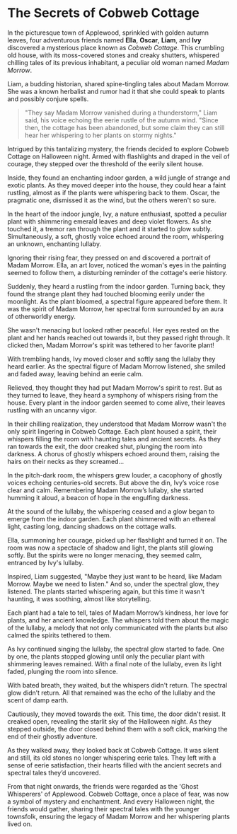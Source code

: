 # The Secrets of Cobweb Cottage

In the picturesque town of Applewood, sprinkled with golden autumn leaves, four adventurous friends named **Ella**, **Oscar**, **Liam**, and **Ivy** discovered a mysterious place known as *Cobweb Cottage*. This crumbling old house, with its moss-covered stones and creaky shutters, whispered chilling tales of its previous inhabitant, a peculiar old woman named *Madam Morrow*.

Liam, a budding historian, shared spine-tingling tales about Madam Morrow. She was a known herbalist and rumor had it that she could speak to plants and possibly conjure spells.

>"They say Madam Morrow vanished during a thunderstorm," Liam said, his voice echoing the eerie rustle of the autumn wind. "Since then, the cottage has been abandoned, but some claim they can still hear her whispering to her plants on stormy nights."

Intrigued by this tantalizing mystery, the friends decided to explore Cobweb Cottage on Halloween night. Armed with flashlights and draped in the veil of courage, they stepped over the threshold of the eerily silent house.

Inside, they found an enchanting indoor garden, a wild jungle of strange and exotic plants. As they moved deeper into the house, they could hear a faint rustling, almost as if the plants were whispering back to them. Oscar, the pragmatic one, dismissed it as the wind, but the others weren't so sure.

In the heart of the indoor jungle, Ivy, a nature enthusiast, spotted a peculiar plant with shimmering emerald leaves and deep violet flowers. As she touched it, a tremor ran through the plant and it started to glow subtly. Simultaneously, a soft, ghostly voice echoed around the room, whispering an unknown, enchanting lullaby.

Ignoring their rising fear, they pressed on and discovered a portrait of Madam Morrow. Ella, an art lover, noticed the woman's eyes in the painting seemed to follow them, a disturbing reminder of the cottage's eerie history.

Suddenly, they heard a rustling from the indoor garden. Turning back, they found the strange plant they had touched blooming eerily under the moonlight. As the plant bloomed, a spectral figure appeared before them. It was the spirit of Madam Morrow, her spectral form surrounded by an aura of otherworldly energy.

She wasn't menacing but looked rather peaceful. Her eyes rested on the plant and her hands reached out towards it, but they passed right through. It clicked then, Madam Morrow's spirit was tethered to her favorite plant!

With trembling hands, Ivy moved closer and softly sang the lullaby they heard earlier. As the spectral figure of Madam Morrow listened, she smiled and faded away, leaving behind an eerie calm.

Relieved, they thought they had put Madam Morrow's spirit to rest. But as they turned to leave, they heard a symphony of whispers rising from the house. Every plant in the indoor garden seemed to come alive, their leaves rustling with an uncanny vigor.

In their chilling realization, they understood that Madam Morrow wasn't the only spirit lingering in Cobweb Cottage. Each plant housed a spirit, their whispers filling the room with haunting tales and ancient secrets. As they ran towards the exit, the door creaked shut, plunging the room into darkness. A chorus of ghostly whispers echoed around them, raising the hairs on their necks as they screamed...

In the pitch-dark room, the whispers grew louder, a cacophony of ghostly voices echoing centuries-old secrets. But above the din, Ivy’s voice rose clear and calm. Remembering Madam Morrow’s lullaby, she started humming it aloud, a beacon of hope in the engulfing darkness.

At the sound of the lullaby, the whispering ceased and a glow began to emerge from the indoor garden. Each plant shimmered with an ethereal light, casting long, dancing shadows on the cottage walls.

Ella, summoning her courage, picked up her flashlight and turned it on. The room was now a spectacle of shadow and light, the plants still glowing softly. But the spirits were no longer menacing, they seemed calm, entranced by Ivy's lullaby.

Inspired, Liam suggested, "Maybe they just want to be heard, like Madam Morrow. Maybe we need to listen." And so, under the spectral glow, they listened. The plants started whispering again, but this time it wasn't haunting, it was soothing, almost like storytelling.

Each plant had a tale to tell, tales of Madam Morrow’s kindness, her love for plants, and her ancient knowledge. The whispers told them about the magic of the lullaby, a melody that not only communicated with the plants but also calmed the spirits tethered to them.

As Ivy continued singing the lullaby, the spectral glow started to fade. One by one, the plants stopped glowing until only the peculiar plant with shimmering leaves remained. With a final note of the lullaby, even its light faded, plunging the room into silence.

With bated breath, they waited, but the whispers didn't return. The spectral glow didn’t return. All that remained was the echo of the lullaby and the scent of damp earth.

Cautiously, they moved towards the exit. This time, the door didn't resist. It creaked open, revealing the starlit sky of the Halloween night. As they stepped outside, the door closed behind them with a soft click, marking the end of their ghostly adventure.

As they walked away, they looked back at Cobweb Cottage. It was silent and still, its old stones no longer whispering eerie tales. They left with a sense of eerie satisfaction, their hearts filled with the ancient secrets and spectral tales they’d uncovered.

From that night onwards, the friends were regarded as the 'Ghost Whisperers' of Applewood. Cobweb Cottage, once a place of fear, was now a symbol of mystery and enchantment. And every Halloween night, the friends would gather, sharing their spectral tales with the younger townsfolk, ensuring the legacy of Madam Morrow and her whispering plants lived on.
